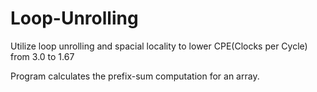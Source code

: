 # Loop-Unrolling
Utilize loop unrolling and spacial locality to lower CPE(Clocks per Cycle) from 3.0 to 1.67

Program calculates the prefix-sum  computation for an array.
